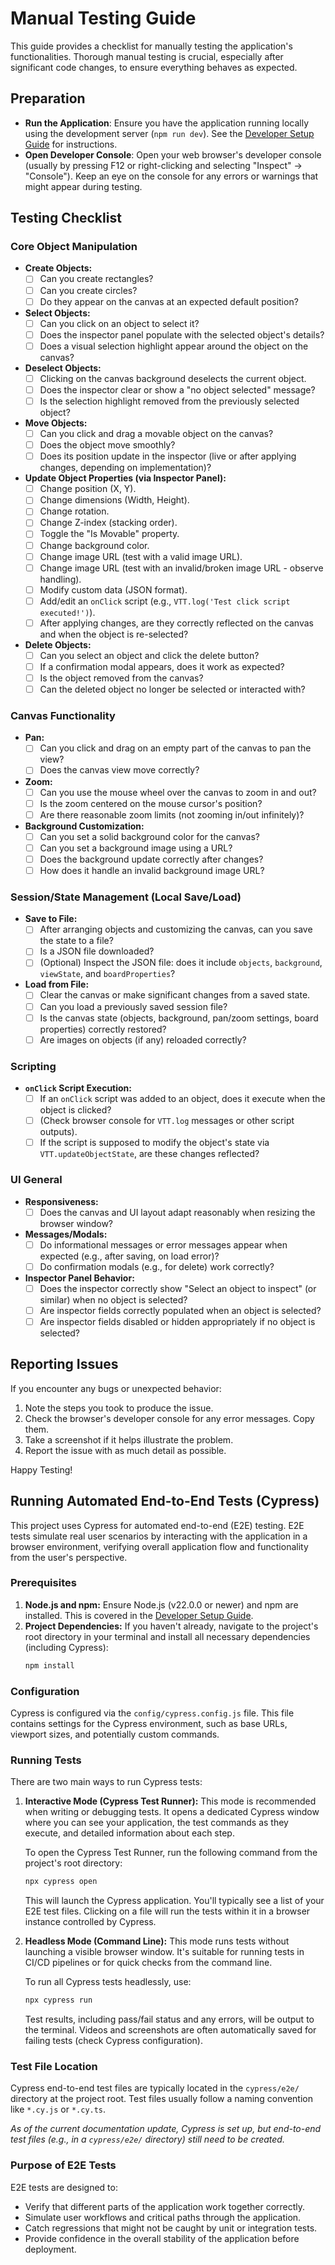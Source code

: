 # Manual Testing Guide

This guide provides a checklist for manually testing the application's functionalities. Thorough manual testing is crucial, especially after significant code changes, to ensure everything behaves as expected.

## Preparation

- **Run the Application**: Ensure you have the application running locally using the development server (`npm run dev`). See the [Developer Setup Guide](./developer_setup.md) for instructions.
- **Open Developer Console**: Open your web browser's developer console (usually by pressing F12 or right-clicking and selecting "Inspect" -> "Console"). Keep an eye on the console for any errors or warnings that might appear during testing.

## Testing Checklist

### Core Object Manipulation

- **Create Objects:**
     - [ ] Can you create rectangles?
     - [ ] Can you create circles?
     - [ ] Do they appear on the canvas at an expected default position?
- **Select Objects:**
     - [ ] Can you click on an object to select it?
     - [ ] Does the inspector panel populate with the selected object's details?
     - [ ] Does a visual selection highlight appear around the object on the canvas?
- **Deselect Objects:**
     - [ ] Clicking on the canvas background deselects the current object.
     - [ ] Does the inspector clear or show a "no object selected" message?
     - [ ] Is the selection highlight removed from the previously selected object?
- **Move Objects:**
     - [ ] Can you click and drag a movable object on the canvas?
     - [ ] Does the object move smoothly?
     - [ ] Does its position update in the inspector (live or after applying changes, depending on implementation)?
- **Update Object Properties (via Inspector Panel):**
     - [ ] Change position (X, Y).
     - [ ] Change dimensions (Width, Height).
     - [ ] Change rotation.
     - [ ] Change Z-index (stacking order).
     - [ ] Toggle the "Is Movable" property.
     - [ ] Change background color.
     - [ ] Change image URL (test with a valid image URL).
     - [ ] Change image URL (test with an invalid/broken image URL - observe handling).
     - [ ] Modify custom data (JSON format).
     - [ ] Add/edit an `onClick` script (e.g., `VTT.log('Test click script executed!')`).
     - [ ] After applying changes, are they correctly reflected on the canvas and when the object is re-selected?
- **Delete Objects:**
     - [ ] Can you select an object and click the delete button?
     - [ ] If a confirmation modal appears, does it work as expected?
     - [ ] Is the object removed from the canvas?
     - [ ] Can the deleted object no longer be selected or interacted with?

### Canvas Functionality

- **Pan:**
     - [ ] Can you click and drag on an empty part of the canvas to pan the view?
     - [ ] Does the canvas view move correctly?
- **Zoom:**
     - [ ] Can you use the mouse wheel over the canvas to zoom in and out?
     - [ ] Is the zoom centered on the mouse cursor's position?
     - [ ] Are there reasonable zoom limits (not zooming in/out infinitely)?
- **Background Customization:**
     - [ ] Can you set a solid background color for the canvas?
     - [ ] Can you set a background image using a URL?
     - [ ] Does the background update correctly after changes?
     - [ ] How does it handle an invalid background image URL?

### Session/State Management (Local Save/Load)

- **Save to File:**
     - [ ] After arranging objects and customizing the canvas, can you save the state to a file?
     - [ ] Is a JSON file downloaded?
     - [ ] (Optional) Inspect the JSON file: does it include `objects`, `background`, `viewState`, and `boardProperties`?
- **Load from File:**
     - [ ] Clear the canvas or make significant changes from a saved state.
     - [ ] Can you load a previously saved session file?
     - [ ] Is the canvas state (objects, background, pan/zoom settings, board properties) correctly restored?
     - [ ] Are images on objects (if any) reloaded correctly?

### Scripting

- **`onClick` Script Execution:**
     - [ ] If an `onClick` script was added to an object, does it execute when the object is clicked?
     - [ ] (Check browser console for `VTT.log` messages or other script outputs).
     - [ ] If the script is supposed to modify the object's state via `VTT.updateObjectState`, are these changes reflected?

### UI General

- **Responsiveness:**
     - [ ] Does the canvas and UI layout adapt reasonably when resizing the browser window?
- **Messages/Modals:**
     - [ ] Do informational messages or error messages appear when expected (e.g., after saving, on load error)?
     - [ ] Do confirmation modals (e.g., for delete) work correctly?
- **Inspector Panel Behavior:**
     - [ ] Does the inspector correctly show "Select an object to inspect" (or similar) when no object is selected?
     - [ ] Are inspector fields correctly populated when an object is selected?
     - [ ] Are inspector fields disabled or hidden appropriately if no object is selected?

## Reporting Issues

If you encounter any bugs or unexpected behavior:

1. Note the steps you took to produce the issue.
2. Check the browser's developer console for any error messages. Copy them.
3. Take a screenshot if it helps illustrate the problem.
4. Report the issue with as much detail as possible.

Happy Testing!

## Running Automated End-to-End Tests (Cypress)

This project uses Cypress for automated end-to-end (E2E) testing. E2E tests simulate real user scenarios by interacting with the application in a browser environment, verifying overall application flow and functionality from the user's perspective.

### Prerequisites

1.  **Node.js and npm:** Ensure Node.js (v22.0.0 or newer) and npm are installed. This is covered in the [Developer Setup Guide](./developer_setup.md).
2.  **Project Dependencies:** If you haven't already, navigate to the project's root directory in your terminal and install all necessary dependencies (including Cypress):
    ```bash
    npm install
    ```

### Configuration

Cypress is configured via the `config/cypress.config.js` file. This file contains settings for the Cypress environment, such as base URLs, viewport sizes, and potentially custom commands.

### Running Tests

There are two main ways to run Cypress tests:

1.  **Interactive Mode (Cypress Test Runner):**
    This mode is recommended when writing or debugging tests. It opens a dedicated Cypress window where you can see your application, the test commands as they execute, and detailed information about each step.

    To open the Cypress Test Runner, run the following command from the project's root directory:
    ```bash
    npx cypress open
    ```
    This will launch the Cypress application. You'll typically see a list of your E2E test files. Clicking on a file will run the tests within it in a browser instance controlled by Cypress.

2.  **Headless Mode (Command Line):**
    This mode runs tests without launching a visible browser window. It's suitable for running tests in CI/CD pipelines or for quick checks from the command line.

    To run all Cypress tests headlessly, use:
    ```bash
    npx cypress run
    ```
    Test results, including pass/fail status and any errors, will be output to the terminal. Videos and screenshots are often automatically saved for failing tests (check Cypress configuration).

### Test File Location

Cypress end-to-end test files are typically located in the `cypress/e2e/` directory at the project root. Test files usually follow a naming convention like `*.cy.js` or `*.cy.ts`.

*As of the current documentation update, Cypress is set up, but end-to-end test files (e.g., in a `cypress/e2e/` directory) still need to be created.*

### Purpose of E2E Tests

E2E tests are designed to:
- Verify that different parts of the application work together correctly.
- Simulate user workflows and critical paths through the application.
- Catch regressions that might not be caught by unit or integration tests.
- Provide confidence in the overall stability of the application before deployment.
